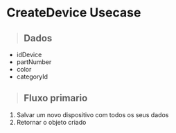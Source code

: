 # CreateDevice Usecase

> ## Dados
* idDevice
* partNumber
* color
* categoryId

> ## Fluxo primario
1. Salvar um novo dispositivo com todos os seus dados
2. Retornar o objeto criado

